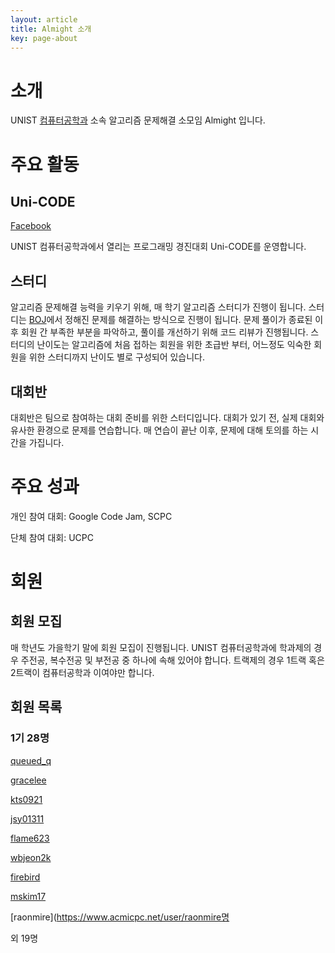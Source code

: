 ```yaml
---
layout: article
title: Almight 소개
key: page-about
---
```


# 소개

UNIST [컴퓨터공학과](https://cse.unist.ac.kr/) 소속 알고리즘 문제해결 소모임 Almight 입니다.

# 주요 활동

## Uni-CODE

[Facebook](https://www.facebook.com/unist.unicode)

UNIST 컴퓨터공학과에서 열리는 프로그래밍 경진대회 Uni-CODE를 운영합니다.

## 스터디

알고리즘 문제해결 능력을 키우기 위해, 매 학기 알고리즘 스터디가 진행이 됩니다.
스터디는 [BOJ](https://acmicpc.net)에서 정해진 문제를 해결하는 방식으로 진행이 됩니다.
문제 풀이가 종료된 이후 회원 간 부족한 부분을 파악하고, 풀이를 개선하기 위해 코드 리뷰가 진행됩니다.
스터디의 난이도는 알고리즘에 처음 접하는 회원을 위한 초급반 부터, 어느정도 익숙한 회원을 위한 스터디까지 난이도 별로 구성되어 있습니다.

## 대회반

대회반은 팀으로 참여하는 대회 준비를 위한 스터디입니다.
대회가 있기 전, 실제 대회와 유사한 환경으로 문제를 연습합니다.
매 연습이 끝난 이후, 문제에 대해 토의를 하는 시간을 가집니다.

# 주요 성과

개인 참여 대회: Google Code Jam, SCPC

단체 참여 대회: UCPC

# 회원

## 회원 모집

매 학년도 가을학기 말에 회원 모집이 진행됩니다.
UNIST 컴퓨터공학과에 학과제의 경우 주전공, 복수전공 및 부전공 중 하나에 속해 있어야 합니다.
트랙제의 경우 1트랙 혹은 2트랙이 컴퓨터공학과 이여야만 합니다.

## 회원 목록

### 1기 28명

[queued_q](https://www.acmicpc.net/user/queued_q)

[gracelee](https://www.acmicpc.net/user/gracelee)

[kts0921](https://www.acmicpc.net/user/kts0921)

[jsy01311](https://www.acmicpc.net/user/jsy01311)

[flame623](https://www.acmicpc.net/user/flame623)

[wbjeon2k](https://www.acmicpc.net/user/wbjeon2k)

[firebird](https://www.acmicpc.net/user/firebird)

[mskim17](https://www.acmicpc.net/user/mskim17)

[raonmire](https://www.acmicpc.net/user/raonmire명

외 19명
